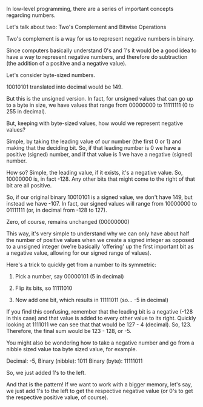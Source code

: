 In low-level programming, there are a series of important concepts regarding numbers.

Let's talk about two: Two's Complement and Bitwise Operations

Two's complement is a way for us to represent negative numbers in binary.

Since computers basically understand 0's and 1's it would be a good idea to have a way to represent negative numbers, and therefore do subtraction (the addition of a positive and a negative value).

Let's consider byte-sized numbers.

10010101 translated into decimal would be 149.

But this is the unsigned version. In fact, for unsigned values that can go up to a byte in size, we have values that range from 00000000 to 11111111 (0 to 255 in decimal).

But, keeping with byte-sized values, how would we represent negative values?

Simple, by taking the leading value of our number (the first 0 or 1) and making that the deciding bit. So, if that leading number is 0 we have a positive (signed) number, and if that value is 1 we have a negative (signed) number.

How so? Simple, the leading value, if it exists, it's a negative value. So, 10000000 is, in fact -128. Any other bits that might come to the right of that bit are all positive.

So, if our original binary 10010101 is a signed value, we don't have 149, but instead we have -107. In fact, our signed values will range from 10000000 to 01111111 (or, in decimal from -128 to 127).

Zero, of course, remains unchanged (00000000)

This way, it's very simple to understand why we can only have about half the number of positive values when we create a signed integer as opposed to a unsigned integer (we're basically 'offering' up the first important bit as a negative value, allowing for our signed range of values).

Here's a trick to quickly get from a number to its symmetric:

1) Pick a number, say 00000101 (5 in decimal)

2) Flip its bits, so 11111010

3) Now add one bit, which results in 11111011 (so... -5 in decimal)

If you find this confusing, remember that the leading bit is a negative (-128 in this case) and that value is added to every other value to its right. Quickly looking at 1111011 we can see that that would be 127 - 4 (decimal). So, 123. Therefore, the final sum would be 123 - 128, or -5.

You might also be wondering how to take a negative number and go from a nibble sized value toa byte sized value, for example.

Decimal: -5, Binary (nibble): 1011
             Binary (byte): 11111011

So, we just added 1's to the left.

And that is the pattern! If we want to work with a bigger memory, let's say, we just add 1's to the left to get the respective negative value (or 0's to get the respective positive value, of course).
